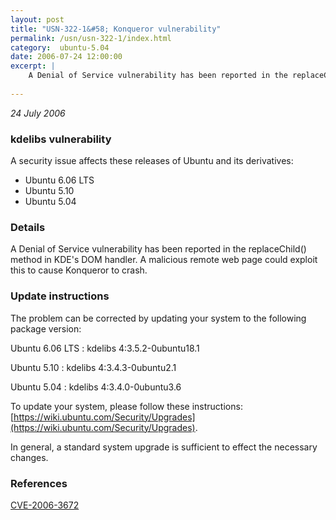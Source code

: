 ```yaml
---
layout: post
title: "USN-322-1&#58; Konqueror vulnerability"
permalink: /usn/usn-322-1/index.html
category:  ubuntu-5.04
date: 2006-07-24 12:00:00
excerpt: |
    A Denial of Service vulnerability has been reported in the replaceChild() method in KDE&#39;s DOM handler. A malicious remote web page could exploit this to cause Konqueror to crash.
    
--- 
```

 
 

*24 July 2006*

### kdelibs vulnerability

A security issue affects these releases of Ubuntu and its derivatives:

* Ubuntu 6.06 LTS
* Ubuntu 5.10
* Ubuntu 5.04

### Details

A Denial of Service vulnerability has been reported in the replaceChild() method in KDE&#39;s DOM handler. A malicious remote web page could exploit this to cause Konqueror to crash.

### Update instructions

The problem can be corrected by updating your system to the following package version:

Ubuntu 6.06 LTS
 : kdelibs <span>4:3.5.2-0ubuntu18.1</span>

Ubuntu 5.10
 : kdelibs <span>4:3.4.3-0ubuntu2.1</span>

Ubuntu 5.04
 : kdelibs <span>4:3.4.0-0ubuntu3.6</span>

To update your system, please follow these instructions: [https://wiki.ubuntu.com/Security/Upgrades](https://wiki.ubuntu.com/Security/Upgrades).

In general, a standard system upgrade is sufficient to effect the necessary changes.

### References

 
 [CVE-2006-3672](http://people.ubuntu.com/~ubuntu-security/cve/CVE-2006-3672)
 

